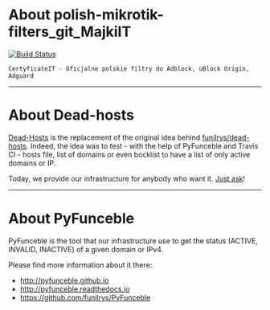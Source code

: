# About polish-mikrotik-filters_git_MajkiIT

[![Build Status](https://travis-ci.org/dead-hosts/polish-mikrotik-filters_git_MajkiIT.svg?branch=master)](https://travis-ci.org/dead-hosts/polish-mikrotik-filters_git_MajkiIT)

```
CertyficateIT - Oficjalne polskie filtry do Adblock, uBlock Origin, Adguard
```

--------------------------------------------------------------------------------

# About Dead-hosts

[Dead-Hosts](https://github.com/dead-hosts) is the replacement of the original idea behind [funilrys/dead-hosts](https://github.com/funilrys/dead-hosts).
Indeed, the idea was to test - with the help of PyFunceble and Travis CI - hosts file, list of domains or even bocklist to have a list of only active domains or IP.

Today, we provide our infrastructure for anybody who want it. [Just ask](https://github.com/dead-hosts/dev-center/issues/new?template=inclusion-request.md)!

--------------------------------------------------------------------------------

# About PyFunceble

PyFunceble is the tool that our infrastructure use to get the status (ACTIVE, INVALID, INACTIVE) of a given domain or IPv4.

Please find more information about it there:

* http://pyfunceble.github.io
* http://pyfunceble.readthedocs.io
* https://github.com/funilrys/PyFunceble

